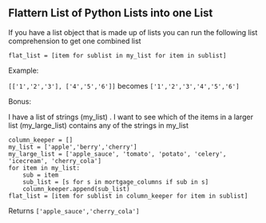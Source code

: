 ## Flattern List of Python Lists into one List

If you have a list object that is made up of lists you can run the following list comprehension to get one combined list

`flat_list = [item for sublist in my_list for item in sublist]`

Example:

`[['1','2','3'], ['4','5','6']]` becomes `['1','2','3','4','5','6']`

Bonus:

I have a list of strings (my_list) . I want to see which of the items in a larger list (my_large_list) contains any of the strings in my_list

```
column_keeper = []
my_list = ['apple','berry','cherry']
my_large_list = ['apple_sauce', 'tomato', 'potato', 'celery', 'icecream', 'cherry_cola']
for item in my_list:
    sub = item
    sub_list = [s for s in mortgage_columns if sub in s]
    column_keeper.append(sub_list)
flat_list = [item for sublist in column_keeper for item in sublist]
```

Returns `['apple_sauce','cherry_cola']`

 
